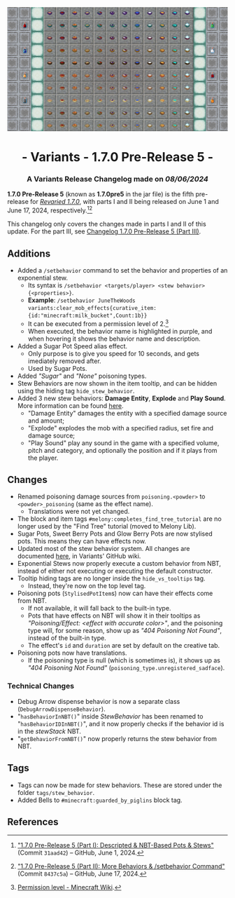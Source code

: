 <div style="text-align: center;"> <img src=ChangelogPhotoPartIAndII.png width="1500"> </div>

# <div style="text-align: center;">- Variants - 1.7.0 Pre-Release 5 -</div>
### <div style="text-align: center;">A Variants Release Changelog made on *08/06/2024*</div>

**1.7.0 Pre-Release 5** (known as **1.7.0pre5** in the jar file) is the fifth pre-release for [*Revaried 1.7.0*](/Variants/Changelogs/1.16.5%20-%201.7.0/Changelog%201.7.0.md), with parts I and II being released on June 1 and June 17, 2024, respectively.[^1][^2]

This changelog only covers the changes made in parts I and II of this update. For the part III, see [Changelog 1.7.0 Pre-Release 5 (Part III)](/Variants/Changelogs/1.16.5%20-%201.7.0%20Pre-Release%205/Changelog%201.7.0%20Pre-Release%205%20(Part%20III).md).

## Additions
- Added a `/setbehavior` command to set the behavior and properties of an exponential stew.
  - Its syntax is `/setbehavior <targets/player> <stew behavior>{<properties>}`.
  - **Example**: `/setbehavior JuneTheWoods variants:clear_mob_effects{curative_item:{id:"minecraft:milk_bucket",Count:1b}}`
  - It can be executed from a permission level of 2.[^3]
  - When executed, the behavior name is highlighted in purple, and when hovering it shows the behavior name and description.
- Added a Sugar Pot Speed alias effect.
  - Only purpose is to give you speed for 10 seconds, and gets imediately removed after.
  - Used by Sugar Pots.
- Added *"Sugar"* and *"None"* poisoning types.
- Stew Behaviors are now shown in the item tooltip, and can be hidden using the hiding tag `hide_stew_behavior`.
- Added 3 new stew behaviors: **Damage Entity**, **Explode** and **Play Sound**. More information can be found [here](https://github.com/Fabricio20106/Variants/wiki/Exponential-Stews-(After-1.7.0%E2%80%90pre5)).
  - "Damage Entity" damages the entity with a specified damage source and amount;
  - "Explode" explodes the mob with a specified radius, set fire and damage source;
  - "Play Sound" play any sound in the game with a specified volume, pitch and category, and optionally the position and if it plays from the player.

## Changes
- Renamed poisoning damage sources from `poisoning.<powder>` to `<powder>_poisoning` (same as the effect name).
  - Translations were not yet changed.
- The block and item tags `#melony:completes_find_tree_tutorial` are no longer used by the "Find Tree" tutorial (moved to Melony Lib).
- Sugar Pots, Sweet Berry Pots and Glow Berry Pots are now stylised pots. This means they can have effects now.
- Updated most of the stew behavior system. All changes are documented [here](https://github.com/Fabricio20106/Variants/wiki/Exponential-Stews-(After-1.7.0%E2%80%90pre5)), in Variants' GitHub wiki.
- Exponential Stews now properly execute a custom behavior from NBT, instead of either not executing or executing the default constructor.
- Tooltip hiding tags are no longer inside the `hide_vs_tooltips` tag.
  - Instead, they're now on the top level tag.
- Poisoning pots (`StylisedPotItem`s) now can have their effects come from NBT.
  - If not available, it will fall back to the built-in type.
  - Pots that have effects on NBT will show it in their tooltips as *"Poisoning/Effect: \<effect with accurate color>"*, and the poisoning type will, for some reason, show up as *"404 Poisoning Not Found"*, instead of the built-in type.
  - The effect's `id` and `duration` are set by default on the creative tab.
- Poisoning pots now have translations.
  - If the poisoning type is null (which is sometimes is), it shows up as *"404 Poisoning Not Found"* (`poisoning_type.unregistered_sadface`).

### Technical Changes
- Debug Arrow dispense behavior is now a separate class (`DebugArrowDispenseBehavior`).
- "`hasBehaviorInNBT()`" inside *StewBehavior* has been renamed to "`hasBehaviorIDInNBT()`", and it now properly checks if the behavior id is in the *stewStack* NBT.
- "`getBehaviorFromNBT()`" now properly returns the stew behavior from NBT.

## Tags
- Tags can now be made for stew behaviors. These are stored under the folder `tags/stew_behavior`.
- Added Bells to `#minecraft:guarded_by_piglins` block tag.

## References
[^1]: ["1.7.0 Pre-Release 5 (Part I): Descripted & NBT-Based Pots & Stews"](https://github.com/Fabricio20106/Variants/commit/31aad4257c5ecb42293365c8cb044258af6fdfea) (Commit `31aad42`) – GitHub, June 1, 2024.
[^2]: ["1.7.0 Pre-Release 5 (Part II): More Behaviors & /setbehavior Command"](https://github.com/Fabricio20106/Variants/commit/8437c5a048fab5dfffd6cfb85dc8b76f425de6c6) (Commit `8437c5a`) – GitHub, June 17, 2024.
[^3]: [Permission level - Minecraft Wiki](https://minecraft.wiki/w/Permission_level).